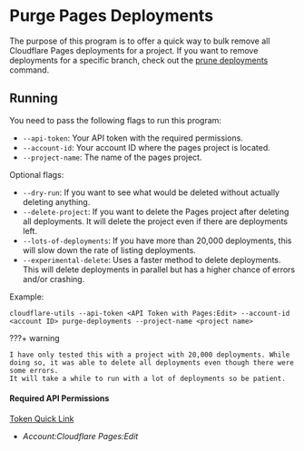 # Purge Pages Deployments

The purpose of this program is to offer a quick way to bulk remove all Cloudflare Pages deployments for a project.
If you want to remove deployments for a specific branch, check out the [prune deployments](prune-deployments.md) command.

## Running

You need to pass the following flags to run this program:

- `--api-token`: Your API token with the required permissions.
- `--account-id`: Your account ID where the pages project is located.
- `--project-name`: The name of the pages project.

Optional flags:

- `--dry-run`: If you want to see what would be deleted without actually deleting anything.
- `--delete-project`: If you want to delete the Pages project after deleting all deployments. It will delete the project even if there are deployments left.
- `--lots-of-deployments`: If you have more than 20,000 deployments, this will slow down the rate of listing deployments.
- `--experimental-delete`: Uses a faster method to delete deployments. This will delete deployments in parallel but has a higher chance of errors and/or crashing.

Example: 
```shell
cloudflare-utils --api-token <API Token with Pages:Edit> --account-id <account ID> purge-deployments --project-name <project name>
```

???+ warning

    I have only tested this with a project with 20,000 deployments. While doing so, it was able to delete all deployments even though there were some errors.
    It will take a while to run with a lot of deployments so be patient.


#### Required API Permissions

[Token Quick Link](https://dash.cloudflare.com/profile/api-tokens?permissionGroupKeys=%5B%7B%22key%22%3A%22page%22%2C%22type%22%3A%22edit%22%7D%5D&name=Cloudflare+Utils%3A+Page+Write)

- _Account:Cloudflare Pages:Edit_